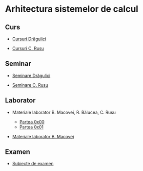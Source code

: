 # Arhitectura sistemelor de calcul

## Curs

- [Cursuri Drăgulici](https://onedrive.live.com/?authkey=%21ACfZ3uItRFEPUx8&id=A2935140F979ECCB%211374&cid=A2935140F979ECCB)

- [Cursuri C. Rusu](https://unibucro0-my.sharepoint.com/:f:/g/personal/maria-ilinca_nechita_s_unibuc_ro/EpM3IAd_eLRHpZb9cYdCF8EBca1AxG0p8_iD8TNcCMNR4g?e=vxB6CA)

## Seminar

- [Seminare Drăgulici](https://onedrive.live.com/?authkey=%21ACfZ3uItRFEPUx8&id=A2935140F979ECCB%211375&cid=A2935140F979ECCB)

- [Seminare C. Rusu](https://unibucro0-my.sharepoint.com/:f:/r/personal/maria-ilinca_nechita_s_unibuc_ro/Documents/Semestrul%20I-%20materiale/Arhitectura%20sistemelor%20de%20calcul/Seminare?csf=1&web=1&e=VMF9Id)

## Laborator

- Materiale laborator B. Macovei, R. Bălucea, C. Rusu
  - [Partea 0x00](https://unibucro0-my.sharepoint.com/:b:/r/personal/maria-ilinca_nechita_s_unibuc_ro/Documents/Semestrul%20I-%20materiale/Arhitectura%20sistemelor%20de%20calcul/Laborator/Arhitectura%20Sistemelor%20de%20Calcul%20(ASC)%20-%20Laborator%20Partea%200x00.pdf?csf=1&web=1&e=6gAr8n)
  - [Partea 0x01](https://unibucro0-my.sharepoint.com/:b:/r/personal/maria-ilinca_nechita_s_unibuc_ro/Documents/Semestrul%20I-%20materiale/Arhitectura%20sistemelor%20de%20calcul/Laborator/Arhitectura%20Sistemelor%20de%20Calcul%20(ASC)%20-%20Laborator%20Partea%200x01.pdf?csf=1&web=1&e=novT6f)

- [Materiale laborator B. Macovei](https://onedrive.live.com/?authkey=%21ACfZ3uItRFEPUx8&id=A2935140F979ECCB%211427&cid=A2935140F979ECCB)

## Examen

- [Subiecte de examen](https://onedrive.live.com/?authkey=%21ACfZ3uItRFEPUx8&id=A2935140F979ECCB%211376&cid=A2935140F979ECCB)
